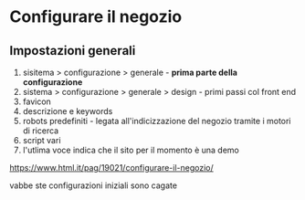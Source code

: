 # Configurare il negozio

## Impostazioni generali 
1. sisitema > configurazione > generale - <b>prima parte della configurazione</b>
2. sistema > configurazione > generale > design - primi passi col front end 
3. favicon 
4. descrizione e keywords 
5. robots predefiniti - legata all'indicizzazione del negozio tramite i motori di ricerca
6. script vari
7. l'utlima voce indica che il sito per il momento è una demo


https://www.html.it/pag/19021/configurare-il-negozio/

vabbe ste configurazioni iniziali sono cagate